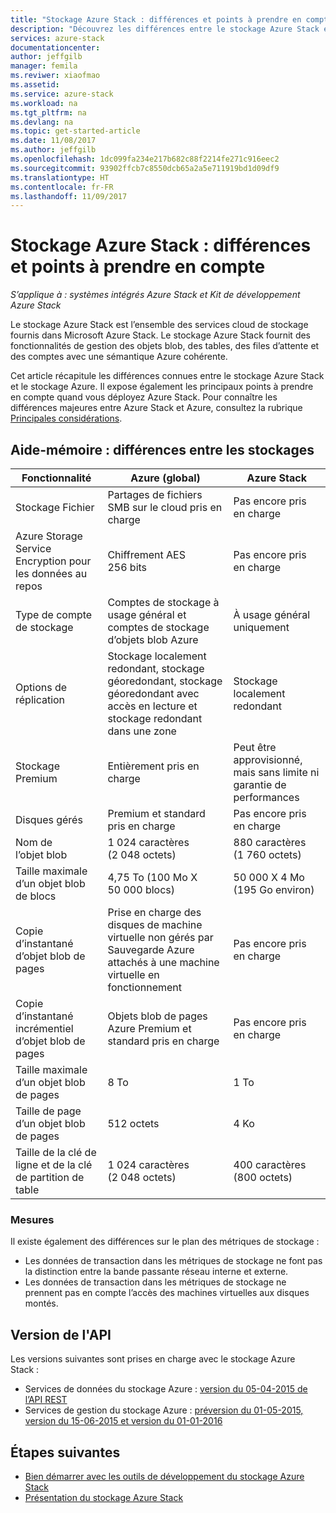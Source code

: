 ```yaml
---
title: "Stockage Azure Stack : différences et points à prendre en compte"
description: "Découvrez les différences entre le stockage Azure Stack et le stockage Azure, ainsi que les points à prendre en compte quand vous déployez Azure Stack."
services: azure-stack
documentationcenter: 
author: jeffgilb
manager: femila
ms.reviwer: xiaofmao
ms.assetid: 
ms.service: azure-stack
ms.workload: na
ms.tgt_pltfrm: na
ms.devlang: na
ms.topic: get-started-article
ms.date: 11/08/2017
ms.author: jeffgilb
ms.openlocfilehash: 1dc099fa234e217b682c88f2214fe271c916eec2
ms.sourcegitcommit: 93902ffcb7c8550dcb65a2a5e711919bd1d09df9
ms.translationtype: HT
ms.contentlocale: fr-FR
ms.lasthandoff: 11/09/2017
---
```

# <a name="azure-stack-storage-differences-and-considerations"></a>Stockage Azure Stack : différences et points à prendre en compte

*S’applique à : systèmes intégrés Azure Stack et Kit de développement Azure Stack*

Le stockage Azure Stack est l’ensemble des services cloud de stockage fournis dans Microsoft Azure Stack. Le stockage Azure Stack fournit des fonctionnalités de gestion des objets blob, des tables, des files d’attente et des comptes avec une sémantique Azure cohérente.

Cet article récapitule les différences connues entre le stockage Azure Stack et le stockage Azure. Il expose également les principaux points à prendre en compte quand vous déployez Azure Stack. Pour connaître les différences majeures entre Azure Stack et Azure, consultez la rubrique [Principales considérations](azure-stack-considerations.md).

## <a name="cheat-sheet-storage-differences"></a>Aide-mémoire : différences entre les stockages

| Fonctionnalité | Azure (global) | Azure Stack |
| --- | --- | --- |
|Stockage Fichier|Partages de fichiers SMB sur le cloud pris en charge|Pas encore pris en charge
|Azure Storage Service Encryption pour les données au repos|Chiffrement AES 256 bits|Pas encore pris en charge
|Type de compte de stockage|Comptes de stockage à usage général et comptes de stockage d’objets blob Azure|À usage général uniquement
|Options de réplication|Stockage localement redondant, stockage géoredondant, stockage géoredondant avec accès en lecture et stockage redondant dans une zone|Stockage localement redondant
|Stockage Premium|Entièrement pris en charge|Peut être approvisionné, mais sans limite ni garantie de performances
|Disques gérés|Premium et standard pris en charge|Pas encore pris en charge
|Nom de l’objet blob|1 024 caractères (2 048 octets)|880 caractères (1 760 octets)
|Taille maximale d’un objet blob de blocs|4,75 To (100 Mo X 50 000 blocs)|50 000 X 4 Mo (195 Go environ)
|Copie d’instantané d’objet blob de pages|Prise en charge des disques de machine virtuelle non gérés par Sauvegarde Azure attachés à une machine virtuelle en fonctionnement|Pas encore pris en charge
|Copie d’instantané incrémentiel d’objet blob de pages|Objets blob de pages Azure Premium et standard pris en charge|Pas encore pris en charge
|Taille maximale d’un objet blob de pages|8 To|1 To
|Taille de page d’un objet blob de pages|512 octets|4 Ko
|Taille de la clé de ligne et de la clé de partition de table|1 024 caractères (2 048 octets)|400 caractères (800 octets)

### <a name="metrics"></a>Mesures
Il existe également des différences sur le plan des métriques de stockage :
* Les données de transaction dans les métriques de stockage ne font pas la distinction entre la bande passante réseau interne et externe.
* Les données de transaction dans les métriques de stockage ne prennent pas en compte l’accès des machines virtuelles aux disques montés.

## <a name="api-version"></a>Version de l'API
Les versions suivantes sont prises en charge avec le stockage Azure Stack :

* Services de données du stockage Azure : [version du 05-04-2015 de l’API REST](https://docs.microsoft.com/rest/api/storageservices/Version-2015-04-05?redirectedfrom=MSDN)
* Services de gestion du stockage Azure : [préversion du 01-05-2015, version du 15-06-2015 et version du 01-01-2016](https://docs.microsoft.com/rest/api/storagerp/?redirectedfrom=MSDN) 

## <a name="next-steps"></a>Étapes suivantes

* [Bien démarrer avec les outils de développement du stockage Azure Stack](azure-stack-storage-dev.md)
* [Présentation du stockage Azure Stack](azure-stack-storage-overview.md)

